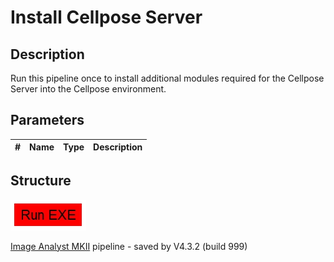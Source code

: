 # Install Cellpose Server
## Description
Run this pipeline once to install additional modules required for the Cellpose Server into the Cellpose environment.

## Parameters
| # | Name | Type | Description |
|---|------|------|-------------|


## Structure
![structure](/img/install_cellpose_server.jpg)

[Image Analyst MKII](https://www.imageanalyst.net) pipeline - saved by V4.3.2 (build 999)

